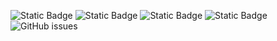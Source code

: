 ![Static Badge](https://img.shields.io/badge/blacklists-60-000000) ![Static Badge](https://img.shields.io/badge/blacklisted-2687750-cc0000) ![Static Badge](https://img.shields.io/badge/whitelisted-2245-00CC00) ![Static Badge](https://img.shields.io/badge/streaming_blacklist-28107-000000) ![GitHub issues](https://img.shields.io/github/issues/fabriziosalmi/blacklists)
